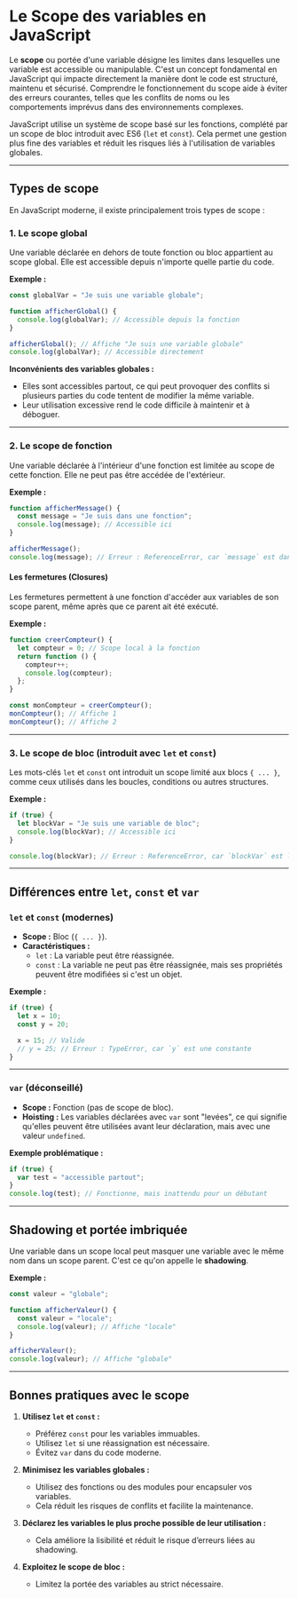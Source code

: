 # Le Scope des variables en JavaScript

Le **scope** ou portée d'une variable désigne les limites dans lesquelles une variable est accessible ou manipulable. C'est un concept fondamental en JavaScript qui impacte directement la manière dont le code est structuré, maintenu et sécurisé. Comprendre le fonctionnement du scope aide à éviter des erreurs courantes, telles que les conflits de noms ou les comportements imprévus dans des environnements complexes.

JavaScript utilise un système de scope basé sur les fonctions, complété par un scope de bloc introduit avec ES6 (`let` et `const`). Cela permet une gestion plus fine des variables et réduit les risques liés à l'utilisation de variables globales.

---

## Types de scope

En JavaScript moderne, il existe principalement trois types de scope :

### 1. Le scope global

Une variable déclarée en dehors de toute fonction ou bloc appartient au scope global. Elle est accessible depuis n'importe quelle partie du code.

**Exemple :**
```js
const globalVar = "Je suis une variable globale";

function afficherGlobal() {
  console.log(globalVar); // Accessible depuis la fonction
}

afficherGlobal(); // Affiche "Je suis une variable globale"
console.log(globalVar); // Accessible directement
```

**Inconvénients des variables globales :**
- Elles sont accessibles partout, ce qui peut provoquer des conflits si plusieurs parties du code tentent de modifier la même variable.
- Leur utilisation excessive rend le code difficile à maintenir et à déboguer.

---

### 2. Le scope de fonction

Une variable déclarée à l'intérieur d'une fonction est limitée au scope de cette fonction. Elle ne peut pas être accédée de l'extérieur.

**Exemple :**
```js
function afficherMessage() {
  const message = "Je suis dans une fonction";
  console.log(message); // Accessible ici
}

afficherMessage();
console.log(message); // Erreur : ReferenceError, car `message` est dans le scope de la fonction
```

#### Les fermetures (Closures)

Les fermetures permettent à une fonction d'accéder aux variables de son scope parent, même après que ce parent ait été exécuté.

**Exemple :**
```js
function creerCompteur() {
  let compteur = 0; // Scope local à la fonction
  return function () {
    compteur++;
    console.log(compteur);
  };
}

const monCompteur = creerCompteur();
monCompteur(); // Affiche 1
monCompteur(); // Affiche 2
```

---

### 3. Le scope de bloc (introduit avec `let` et `const`)

Les mots-clés `let` et `const` ont introduit un scope limité aux blocs `{ ... }`, comme ceux utilisés dans les boucles, conditions ou autres structures.

**Exemple :**
```js
if (true) {
  let blockVar = "Je suis une variable de bloc";
  console.log(blockVar); // Accessible ici
}

console.log(blockVar); // Erreur : ReferenceError, car `blockVar` est limitée au bloc if
```

---

## Différences entre `let`, `const` et `var`

### `let` et `const` (modernes)

- **Scope :** Bloc (`{ ... }`).
- **Caractéristiques :**
  - `let` : La variable peut être réassignée.
  - `const` : La variable ne peut pas être réassignée, mais ses propriétés peuvent être modifiées si c'est un objet.

**Exemple :**
```js
if (true) {
  let x = 10;
  const y = 20;

  x = 15; // Valide
  // y = 25; // Erreur : TypeError, car `y` est une constante
}
```

---

### `var` (déconseillé)

- **Scope :** Fonction (pas de scope de bloc).
- **Hoisting :** Les variables déclarées avec `var` sont "levées", ce qui signifie qu'elles peuvent être utilisées avant leur déclaration, mais avec une valeur `undefined`.

**Exemple problématique :**
```js
if (true) {
  var test = "accessible partout";
}
console.log(test); // Fonctionne, mais inattendu pour un débutant
```

---

## Shadowing et portée imbriquée

Une variable dans un scope local peut masquer une variable avec le même nom dans un scope parent. C'est ce qu'on appelle le **shadowing**.

**Exemple :**
```js
const valeur = "globale";

function afficherValeur() {
  const valeur = "locale";
  console.log(valeur); // Affiche "locale"
}

afficherValeur();
console.log(valeur); // Affiche "globale"
```

---

## Bonnes pratiques avec le scope

1. **Utilisez `let` et `const` :** 
   - Préférez `const` pour les variables immuables.
   - Utilisez `let` si une réassignation est nécessaire.
   - Évitez `var` dans du code moderne.

2. **Minimisez les variables globales :**
   - Utilisez des fonctions ou des modules pour encapsuler vos variables.
   - Cela réduit les risques de conflits et facilite la maintenance.

3. **Déclarez les variables le plus proche possible de leur utilisation :**
   - Cela améliore la lisibilité et réduit le risque d’erreurs liées au shadowing.

4. **Exploitez le scope de bloc :**
   - Limitez la portée des variables au strict nécessaire.
